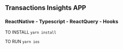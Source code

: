 ## Transactions Insights APP
### ReactNative - Typescript - ReactQuery - Hooks


TO INSTALL
`yarn install`

TO RUN
`yarn ios`
